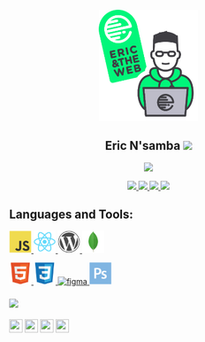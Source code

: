 

<!--
**Ericnsamba/Ericnsamba** is a ✨ _special_ ✨ repository because its `README.md` (this file) appears on your GitHub profile.

Here are some ideas to get you started:

- 🔭 I’m currently working on ...
- 🌱 I’m currently learning ...
- 👯 I’m looking to collaborate on ...
- 🤔 I’m looking for help with ...
- 💬 Ask me about ...
- 📫 How to reach me: ...
- 😄 Pronouns: ...
- ⚡ Fun fact: ...
-->
  
  <p align="center">
  <img width="180" src="https://github.com/Ericnsamba/Ericnsamba/blob/main/Group%207.png" />  
  <h2 align="center">Eric N'samba
  </a>
    <a href="https://twitter.com/EricandTheWeb">
    <img src="https://img.shields.io/twitter/url?style=social&url=https%3A%2F%2Fgithub.com%2Fryo-ma%2Fgithub-profile-trophy"/> 
  </a>
</h2>

<!-- ************************ -->

<p align="center">
  <img src="https://readme-typing-svg.herokuapp.com/?color=00F67A&center=true&vCenter=true&width=480&lines=Thanks+for+viewing+my+profile+;I%27m+a+react+native+lover+;But+i+love+anythings+JavaScript+related">
</p>



  
</p>
<p align="center">
  <a href="https://github.com/ryo-ma/github-profile-trophy/issues">
    <img src="https://img.shields.io/github/issues/ryo-ma/github-profile-trophy"/> 
  </a>
  <a href="https://github.com/ryo-ma/github-profile-trophy/network/members">
    <img src="https://img.shields.io/github/forks/ryo-ma/github-profile-trophy"/> 
  </a>  
  <a href="https://github.com/ryo-ma/github-profile-trophy/stargazers">
    <img src="https://img.shields.io/github/stars/ryo-ma/github-profile-trophy"/> 
  </a>
    <a href="https://github.com/ryo-ma/github-profile-trophy/LICENSE">
    <img src="https://img.shields.io/github/license/ryo-ma/github-profile-trophy"/> 
  </a>
</p>

  
  
  

<a href="https://github.com/anuraghazra/github-readme-stats">
<!--   <img align="center" src="https://github-readme-stats.vercel.app/api/pin/?username=anuraghazra&repo=github-readme-stats" /> -->
</a>
<a href="https://github.com/anuraghazra/convoychat">
<!--   <img align="center" src="https://github-readme-stats.vercel.app/api/pin/?username=anuraghazra&repo=convoychat" /> -->
</a>



<h2 align="left">Languages and Tools:</h2>
<p align="left">
  <a href="#" target="_blank"> <img src="https://github.com/devicons/devicon/blob/fc6f0b7cee59d7f96149cc43dfa518c818b18035/icons/javascript/javascript-original.svg" alt="Reactjs" width="40" height="40"/> 
  </a>
 <a href="https://reactjs.org/" target="_blank"> <img src="https://github.com/devicons/devicon/blob/fc6f0b7cee59d7f96149cc43dfa518c818b18035/icons/react/react-original.svg" alt="Reactjs" width="40" height="40"/> 
  </a>
   <a href="https://wordpress.com/" target="_blank"> <img src="https://github.com/devicons/devicon/blob/fc6f0b7cee59d7f96149cc43dfa518c818b18035/icons/wordpress/wordpress-plain.svg" alt="Reactjs" width="40" height="40"/> 
  </a>
     <a href="https://www.mongodb.com/" target="_blank"> <img src="https://github.com/devicons/devicon/blob/fc6f0b7cee59d7f96149cc43dfa518c818b18035/icons/mongodb/mongodb-original.svg" alt="MongoDB" width="40" height="40"/> 
  </a>

<a href="https://www.w3.org/html/" target="_blank"> <img src="https://github.com/devicons/devicon/blob/fc6f0b7cee59d7f96149cc43dfa518c818b18035/icons/html5/html5-original.svg" alt="html5" width="40" height="40"/> 
  </a>
<a href="https://www.w3schools.com/css/" target="_blank"> <img src="https://github.com/devicons/devicon/blob/fc6f0b7cee59d7f96149cc43dfa518c818b18035/icons/css3/css3-original.svg" alt="css3" width="40" height="40"/> 
  </a> 
<a href="https://www.figma.com/" target="_blank"> <img src="https://www.vectorlogo.zone/logos/figma/figma-icon.svg" alt="figma" width="40" height="40"/> 
  </a>
  <a href="https://www.photoshop.com/en" target="_blank"> <img src="https://github.com/devicons/devicon/blob/fc6f0b7cee59d7f96149cc43dfa518c818b18035/icons/photoshop/photoshop-plain.svg" alt="photoshop" width="40" height="40"/> </a> 
  
  </p>
  

  

<h3 align="left">
  <img src="https://readme-typing-svg.herokuapp.com?color=00F67A&vCenter=true&width=480&lines=Connect+with+me%3A;Follow+me%3A;Add+me%3A">
</h3>
  
<p align="left">
<a href="your link" target="blank"><img align="center" src="https://cdn.jsdelivr.net/npm/simple-icons@3.0.1/icons/twitter.svg" alt="" height="24" width="24" /></a>
<a href="your link" target="blank"><img align="center" src="https://cdn.jsdelivr.net/npm/simple-icons@3.0.1/icons/linkedin.svg" alt="" height="24" width="24" /></a>
<a href="your link" target="blank"><img align="center" src="https://cdn.jsdelivr.net/npm/simple-icons@3.0.1/icons/instagram.svg" alt="" height="24" width="24" /></a>
<a href="your link" target="blank"><img align="center" src="https://cdn.jsdelivr.net/npm/simple-icons@3.0.1/icons/youtube.svg" alt="" height="24" width="24" /></a>
</p>


